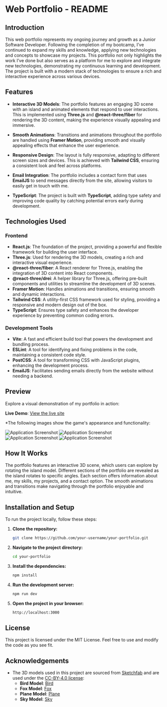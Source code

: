 # Web Portfolio - README

## Introduction

This web portfolio represents my ongoing journey and growth as a Junior Software Developer. Following the completion of my bootcamp, I’ve continued to expand my skills and knowledge, applying new technologies and concepts to showcase my projects. This portfolio not only highlights the work I’ve done but also serves as a platform for me to explore and integrate new technologies, demonstrating my continuous learning and development. The project is built with a modern stack of technologies to ensure a rich and interactive experience across various devices.

## Features

- **Interactive 3D Models**: The portfolio features an engaging 3D scene with an island and animated elements that respond to user interactions. This is implemented using **Three.js** and **@react-three/fiber** for rendering the 3D content, making the experience visually appealing and immersive.
- **Smooth Animations**: Transitions and animations throughout the portfolio are handled using **Framer Motion**, providing smooth and visually appealing effects that enhance the user experience.

- **Responsive Design**: The layout is fully responsive, adapting to different screen sizes and devices. This is achieved with **Tailwind CSS**, ensuring a consistent look and feel across platforms.

- **Email Integration**: The portfolio includes a contact form that uses **EmailJS** to send messages directly from the site, allowing visitors to easily get in touch with me.

- **TypeScript**: The project is built with **TypeScript**, adding type safety and improving code quality by catching potential errors early during development.

## Technologies Used

### Frontend

- **React.js**: The foundation of the project, providing a powerful and flexible framework for building the user interface.
- **Three.js**: Used for rendering the 3D models, creating a rich and interactive visual experience.
- **@react-three/fiber**: A React renderer for Three.js, enabling the integration of 3D content into React components.
- **@react-three/drei**: A helper library for Three.js, offering pre-built components and utilities to streamline the development of 3D scenes.
- **Framer Motion**: Handles animations and transitions, ensuring smooth and dynamic interactions.
- **Tailwind CSS**: A utility-first CSS framework used for styling, providing a responsive and modern design out of the box.
- **TypeScript**: Ensures type safety and enhances the developer experience by preventing common coding errors.

### Development Tools

- **Vite**: A fast and efficient build tool that powers the development and bundling process.
- **ESLint**: A tool for identifying and fixing problems in the code, maintaining a consistent code style.
- **PostCSS**: A tool for transforming CSS with JavaScript plugins, enhancing the development process.
- **EmailJS**: Facilitates sending emails directly from the website without needing a backend.

## Preview

Explore a visual demonstration of my portfolio in action:

**Live Demo**: [View the live site](https://soft-donut-03fb40.netlify.app/)

\*The following images show the game's appearance and functionality:

![Application Screenshot](/3D-Developer-Portfolio/vite-project/src/assets/images/screenshot.png)
![Application Screenshot](/3D-Developer-Portfolio/vite-project/src/assets/images/screenshot2.png)
![Application Screenshot](/3D-Developer-Portfolio/vite-project/src/assets/images/screenshot3.png)
![Application Screenshot](/3D-Developer-Portfolio/vite-project/src/assets/images/screenshot4.png)

## How It Works

The portfolio features an interactive 3D scene, which users can explore by rotating the island model. Different sections of the portfolio are revealed as the island rotates to specific angles. Each section offers information about me, my skills, my projects, and a contact option. The smooth animations and transitions make navigating through the portfolio enjoyable and intuitive.

## Installation and Setup

To run the project locally, follow these steps:

1. **Clone the repository:**

   ```bash
   git clone https://github.com/your-username/your-portfolio.git

   ```

2. **Navigate to the project directory:**

   ```bash
   cd your-portfolio

   ```

3. **Install the dependencies:**

   ```bash
   npm install

   ```

4. **Run the development server:**

   ```bash
   npm run dev

   ```

5. **Open the project in your browser:**

   ```bash
   http://localhost:3000
   ```

## License

This project is licensed under the MIT License. Feel free to use and modify the code as you see fit.

## Acknowledgements

- The 3D models used in this project are sourced from [Sketchfab](https://sketchfab.com/) and are used under the [CC-BY-4.0 license](http://creativecommons.org/licenses/by/4.0/):
  - **Bird Model**: [Bird](https://sketchfab.com/3d-models/bird-12345)
  - **Fox Model**: [Fox](https://sketchfab.com/3d-models/fox-f372c04de44640fbb6a4f9e4e5845c78)
  - **Plane Model**: [Plane](https://sketchfab.com/3d-models/plane-67890)
  - **Sky Model**: [Sky](https://sketchfab.com/3d-models/sky-abcdef)
